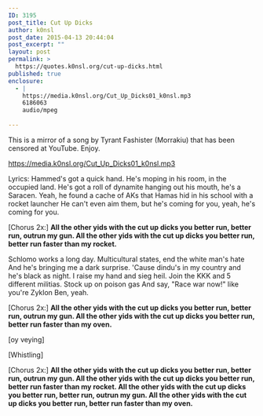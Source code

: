 ```yaml
---
ID: 3195
post_title: Cut Up Dicks
author: k0nsl
post_date: 2015-04-13 20:44:04
post_excerpt: ""
layout: post
permalink: >
  https://quotes.k0nsl.org/cut-up-dicks.html
published: true
enclosure:
  - |
    https://media.k0nsl.org/Cut_Up_Dicks01_k0nsl.mp3
    6186063
    audio/mpeg
    
---
```

This is a mirror of a song by Tyrant Fashister (Morrakiu) that has been censored at YouTube. Enjoy.

<a href="https://media.k0nsl.org/Cut_Up_Dicks01_k0nsl.mp3">https://media.k0nsl.org/Cut_Up_Dicks01_k0nsl.mp3</a>

Lyrics:
Hammed's got a quick hand.
He's moping in his room, in the occupied land.
He's got a roll of dynamite hanging out his mouth, he's a Saracen.
Yeah, he found a cache of AKs that Hamas hid in his school with a rocket launcher
He can't even aim them, but he's coming for you, yeah, he's coming for you.

[Chorus 2x:]
<strong>All the other yids with the cut up dicks you better run, better run, outrun my gun.
All the other yids with the cut up dicks you better run, better run faster than my rocket.</strong>

Schlomo works a long day.
Multicultural states, end the white man's hate
And he's bringing me a dark surprise.
'Cause dindu's in my country and he's black as night.
I raise my hand and sieg heil.
Join the KKK and 5 different militias.
Stock up on poison gas
And say, "Race war now!" like you're Zyklon Ben, yeah.

[Chorus 2x:]
<strong>All the other yids with the cut up dicks you better run, better run, outrun my gun.
All the other yids with the cut up dicks you better run, better run faster than my oven.</strong>

[oy veying]

[Whistling]

[Chorus 2x:]
<strong>All the other yids with the cut up dicks you better run, better run, outrun my gun.
All the other yids with the cut up dicks you better run, better run faster than my rocket.
All the other yids with the cut up dicks you better run, better run, outrun my gun.
All the other yids with the cut up dicks you better run, better run faster than my oven.</strong>